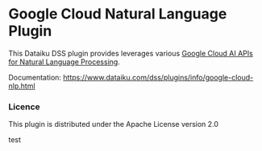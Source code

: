 # Google Cloud Natural Language Plugin

This Dataiku DSS plugin provides leverages various [Google Cloud AI APIs for Natural Language Processing](https://cloud.google.com/vision/).

Documentation: https://www.dataiku.com/dss/plugins/info/google-cloud-nlp.html

### Licence
This plugin is distributed under the Apache License version 2.0

test
